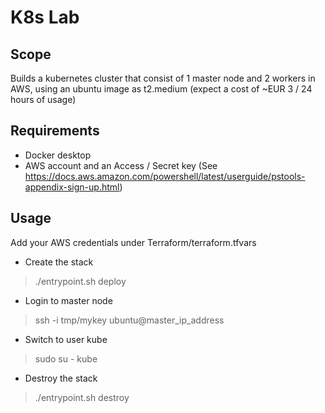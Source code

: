 # K8s Lab

## Scope

Builds a kubernetes cluster that consist of 1 master node and 2 workers in AWS, using an ubuntu image as t2.medium (expect a cost of ~EUR 3 / 24 hours of usage)

## Requirements

- Docker desktop
- AWS account and an Access / Secret key (See https://docs.aws.amazon.com/powershell/latest/userguide/pstools-appendix-sign-up.html)

## Usage

Add your AWS credentials under Terraform/terraform.tfvars

- Create the stack
> ./entrypoint.sh deploy

- Login to master node
> ssh -i tmp/mykey ubuntu@master_ip_address

- Switch to user kube
> sudo su - kube

- Destroy the stack
> ./entrypoint.sh destroy
